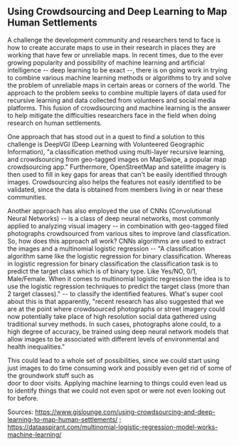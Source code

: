 ## Using Crowdsourcing and Deep Learning to Map Human Settlements

A challenge the development community and researchers tend to face is how to create accurate maps to use in their research in places they are working that have few or unreliable maps. In recent times, due to the ever growing popularity and possibility of machine learning and artificial intelligence -- deep learning to be exact --, there is on going work in trying to combine various machine learning methods or algorithms to try and solve the problem of unreliable maps in certain areas or corners of the world. The approach to the problem seeks to combine multiple layers of data used for recursive learning and data collected from volunteers and social media platforms. This fusion of crowdsourcing and machine learning is the answer to help mitigate the difficulties researchers face in the field when doing research on human settlements. <br/>

One approach that has stood out in a quest to find a solution to this challenge is DeepVGI (Deep Learning with Volunteered Geographic Information), "a classification method using multi-layer recursive learning, and crowdsourcing from geo-tagged images on MapSwipe, a popular map crowdsourcing app." Furthermore, OpenStreetMap and satelitte imagery is then used to fill in key gaps for areas that can't be easily identified through images. Crowdsourcing also helps the features not easily identified to be validated, since the data is obtained from members living in or near these communities.<br/>

Another approach has also employed the use of CNNs (Convolutional Neural Networks) -- is a class of deep neural networks, most commonly applied to analyzing visual imagery -- in combination with geo-tagged filed photographs crowdsourced from various sites to improve land classfication. So, how does this approach all work? CNNs algorithms are used to extract the images and a multinomial logistic regression -- "A classification algorithm same like the logistic regression for binary classification. Whereas in logistic regression for binary classification the classification task is to predict the target class which is of binary type. Like Yes/NO, 0/1, Male/Female. When it comes to multinomial logistic regression the idea is to use the logistic regression techniques to predict the target class (more than 2 target classes)." -- to classify the identified features. What's super cool about this is that apparently, "recent research has also suggested that we are at the point where crowdsourced photographs or street imagery could now potentially take place of high resolution social data gathered using traditional survey methods. In such cases, photographs alone could, to a high degree of accuracy, be trained using deep neural network models that allow images to be associated with different levels of environmental and health inequalities."<br/>

This could lead to a whole set of possibilities, since we could start using just images to do time consuming work and possibly even get rid of some of the groundwork stuff such as <br/>
door to door visits. Applying machine learning to things could even lead us to identify things that we could not even spot or were not even looking out for before.

Sources: https://www.gislounge.com/using-crowdsourcing-and-deep-learning-to-map-human-settlements/ ; https://dataaspirant.com/multinomial-logistic-regression-model-works-machine-learning/
